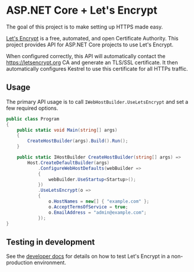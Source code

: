 ASP.NET Core + Let's Encrypt
============================

The goal of this project is to make setting up HTTPS made easy.

[Let's Encrypt](https://letsencrypt.org/) is a free, automated, and open Certificate Authority.
This project provides API for ASP.NET Core projects to use Let's Encrypt.

When configured correctly, this API will automatically contact the <https://letsencrypt.org> CA and generate an TLS/SSL certificate. It then automatically configures Kestrel to use this certificate for all HTTPs traffic.

## Usage

The primary API usage is to call `IWebHostBuilder.UseLetsEncrypt` and set a few required options.

```csharp
public class Program
{
    public static void Main(string[] args)
    {
        CreateHostBuilder(args).Build().Run();
    }

    public static IHostBuilder CreateHostBuilder(string[] args) =>
        Host.CreateDefaultBuilder(args)
            .ConfigureWebHostDefaults(webBuilder =>
            {
                webBuilder.UseStartup<Startup>();
            })
            .UseLetsEncrypt(o =>
            {
                o.HostNames = new[] { "example.com" };
                o.AcceptTermsOfService = true;
                o.EmailAddress = "admin@example.com";
            });
}
```

## Testing in development

See the [developer docs](./CONTRIBUTING.md) for details on how to test Let's Encrypt in a non-production environment.
